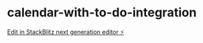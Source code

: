 # calendar-with-to-do-integration

[Edit in StackBlitz next generation editor ⚡️](https://stackblitz.com/~/github.com/karankk07/calendar-with-to-do-integration)